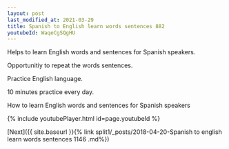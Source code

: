 ```yaml
---
layout: post
last_modified_at: 2021-03-29
title: Spanish to English learn words sentences 882 
youtubeId: WaqeCgSQgHU
---
```

 
 
Helps to learn English words and sentences for Spanish speakers.

Opportunitiy to repeat the words sentences. 

Practice English language. 
 
10 minutes practice every day. 
 
How to learn English words and sentences for Spanish speakers 
 
{% include youtubePlayer.html id=page.youtubeId %}
 
 
[Next]({{ site.baseurl }}{% link  split1/_posts/2018-04-20-Spanish to english learn words sentences 1146 .md%})
 

